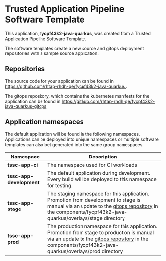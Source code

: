 # Trusted Application Pipeline Software Template

This application, **fycpf43k2-java-quarkus**, was created from a Trusted Application Pipeline Software Template.

The software templates create a new source and gitops deployment repositories with a sample source application. 

## Repositories

The source code for your application can be found in [https://github.com/rhtap-rhdh-qe/fycpf43k2-java-quarkus ](https://github.com/rhtap-rhdh-qe/fycpf43k2-java-quarkus ).
 
The gitops repository, which contains the kubernetes manifests for the application can be found in 
[https://github.com/rhtap-rhdh-qe/fycpf43k2-java-quarkus-gitops ](https://github.com/rhtap-rhdh-qe/fycpf43k2-java-quarkus-gitops ) 

## Application namespaces 

The default application will be found in the following namespaces. Applications can be deployed into unique namespaces or multiple software templates can also bet generated into the same group namespaces.  

|  Namespace   |  Description   |  
| -------- | -------- |
| **tssc-app-ci** | The namespace used for CI workloads |
| **tssc-app-development** | The default application during development. Every build will be deployed to this namespace for testing. |
| **tssc-app-stage** | The staging namespace for this application. Promotion from development to stage is manual via an update to the [gitops repository](https://github.com/rhtap-rhdh-qe/fycpf43k2-java-quarkus-gitops ) in the components/fycpf43k2-java-quarkus/overlays/stage directory |
| **tssc-app-prod** | The production namespace for this application. Promotion from stage to production is manual via an update to the [gitops repository](https://github.com/rhtap-rhdh-qe/fycpf43k2-java-quarkus-gitops ) in the components/fycpf43k2-java-quarkus/overlays/prod directory |